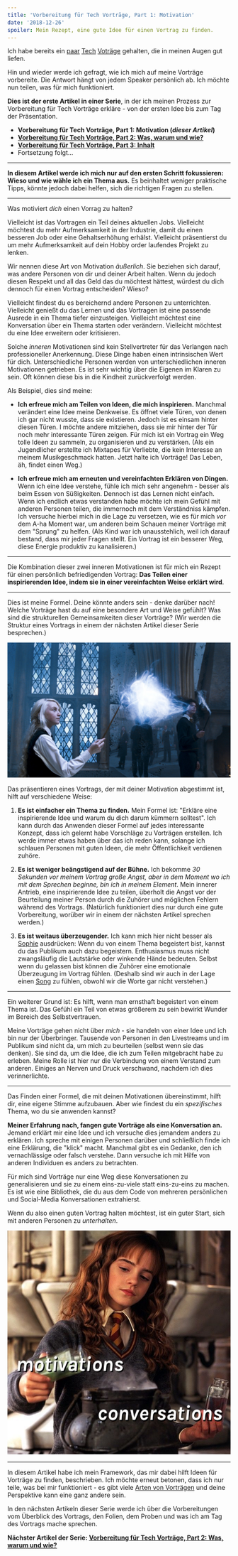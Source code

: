 ```yaml
---
title: 'Vorbereitung für Tech Vorträge, Part 1: Motivation'
date: '2018-12-26'
spoiler: Mein Rezept, eine gute Idee für einen Vortrag zu finden.
---
```


Ich habe bereits ein [paar](https://www.youtube.com/watch?v=xsSnOQynTHs) [Tech](https://www.youtube.com/watch?v=nLF0n9SACd4) [Voträge](https://www.youtube.com/watch?v=dpw9EHDh2bM) gehalten, die in meinen Augen gut liefen.

Hin und wieder werde ich gefragt, wie ich mich auf meine Vorträge vorbereite.
Die Antwort hängt von jedem Speaker persönlich ab.
Ich möchte nun teilen, was für mich funktioniert.

**Dies ist der erste Artikel in einer Serie**, in der ich meinen Prozess zur Vorbereitung für Tech Vorträge erkläre - von der ersten Idee bis zum Tag der Präsentation.

* **Vorbereitung für Tech Vorträge, Part 1: Motivation (*dieser Artikel*)**
* **[Vorbereitung für Tech Vorträge, Part 2: Was, warum und wie?](/preparing-for-tech-talk-part-2-what-why-and-how/)**
* **[Vorbereitung für Tech Vorträge, Part 3: Inhalt](/preparing-for-tech-talk-part-3-content/)**
* Fortsetzung folgt…

<p />

---

**In diesem Artikel werde ich mich nur auf den ersten Schritt fokussieren: Wieso und wie wähle ich ein Thema aus.**
Es beinhaltet weniger praktische Tipps, könnte jedoch dabei helfen, sich die richtigen Fragen zu stellen.

---

Was motiviert *dich* einen Vorrag zu halten?

Vielleicht ist das Vortragen ein Teil deines aktuellen Jobs. Vielleicht möchtest du mehr Aufmerksamkeit in der Industrie, damit du einen besseren Job oder eine Gehaltserhöhung erhälst. Vielleicht präsentierst du um mehr Aufmerksamkeit auf dein Hobby order laufendes Projekt zu lenken.

Wir nennen diese Art von Motivation *äußerlich*. Sie beziehen sich darauf, was andere Personen von dir und deiner Arbeit halten. Wenn du jedoch diesen Respekt und all das Geld das du möchtest hättest, würdest du dich dennoch für einen Vortrag entscheiden? Wieso?

Vielleicht findest du es bereichernd andere Personen zu unterrichten. Vielleicht genießt du das Lernen und das Vortragen ist eine passende Ausrede in ein Thema tiefer einzusteigen. Vielleicht möchtest eine Konversation über ein Thema starten oder verändern. Vielleicht möchtest du eine Idee erweitern oder kritisieren.

Solche *inneren* Motivationen sind kein Stellvertreter für das Verlangen nach professioneller Anerkennung. Diese Dinge haben einen intrinsischen Wert für dich. Unterschiedliche Personen werden von unterschiedlichen inneren Motivationen getrieben. Es ist sehr wichtig über die Eigenen im Klaren zu sein. Oft können diese bis in die Kindheit zurückverfolgt werden.

Als Beispiel, dies sind meine:

* **Ich erfreue mich am Teilen von Ideen, die mich inspirieren.** Manchmal verändert eine Idee meine Denkweise. Es öffnet viele Türen, von denen ich gar nicht wusste, dass sie existieren. Jedoch ist es einsam hinter diesen Türen. I möchte andere mitziehen, dass sie mir hinter der Tür noch mehr interessante Türen zeigen. Für mich ist ein Vortrag ein Weg tolle Ideen zu sammeln, zu organisieren und zu verstärken. (Als ein Jugendlicher erstellte ich Mixtapes für Verliebte, die kein Interesse an meinem Musikgeschmack hatten. Jetzt halte ich Vorträge! Das Leben, äh, findet einen Weg.)

* **Ich erfreue mich am erneuten und vereinfachten Erklären von Dingen.** Wenn ich eine Idee verstehe, fühle ich mich sehr angenehm - besser als beim Essen von Süßigkeiten. Dennoch ist das Lernen nicht einfach. Wenn ich endlich etwas verstanden habe möchte ich mein Gefühl mit anderen Personen teilen, die immernoch mit dem Verständniss kämpfen. Ich versuche hierbei mich in die Lage zu versetzen, wie es für mich *vor* dem A-ha Moment war, um anderen beim Schauen meiner Vorträge mit dem "Sprung" zu helfen. (Als Kind war ich unausstehlich, weil ich darauf bestand, dass mir jeder Fragen stellt. Ein Vortrag ist ein besserer Weg, diese Energie produktiv zu kanalisieren.)

---

Die Kombination dieser zwei inneren Motivationen ist für mich ein Rezept für einen persönlich befriedigenden Vortrag: **Das Teilen einer inspirierenden Idee, indem sie in einer vereinfachten Weise erklärt wird**.

---

Dies ist meine Formel. Deine könnte anders sein - denke darüber nach! Welche Vorträge hast du auf eine besondere Art und Weise gefühlt? Was sind die strukturellen Gemeinsamkeiten dieser Vorträge? (Wir werden die Struktur eines Vortrags in einem der nächsten Artikel dieser Serie besprechen.)

![Luna Lovegood spricht einen Patronus Zauber aus. Bild © 2007 Warner Bros. Ent](./patronus.jpg)

Das präsentieren eines Vortrags, der mit deiner Motivation abgestimmt ist, hilft auf verschiedene Weise:

1. **Es ist einfacher ein Thema zu finden.** Mein Formel ist: "Erkläre eine inspirierende Idee und warum du dich darum kümmern solltest". Ich kann durch das Anwenden dieser Formel auf jedes interessante Konzept, dass ich gelernt habe Vorschläge zu Vorträgen erstellen. Ich werde immer etwas haben über das ich reden kann, solange ich schlauen Personen mit guten Ideen, die mehr Öffentlichkeit verdienen zuhöre.

2. **Es ist weniger beängstigend auf der Bühne.** Ich bekomme *30 Sekunden vor meinem Vortrag große Angst, aber in dem Moment wo ich mit dem Sprechen beginne, bin ich in meinem Element*. Mein innerer Antrieb, eine inspirierende Idee zu teilen, überholt die Angst vor der Beurteilung meiner Person durch die Zuhörer und möglichen Fehlern während des Vortrags. (Natürlich funktioniert dies nur durch eine gute Vorbereitung, worüber wir in einem der nächsten Artikel sprechen werden.)

3. **Es ist weitaus überzeugender.** Ich kann mich hier nicht besser als [Sophie](https://mobile.twitter.com/sophiebits/status/1077723835481284608) ausdrücken: Wenn du von einem Thema begeistert bist, kannst du das Publikum auch dazu begeistern. Enthusiasmus muss nicht zwangsläufig die Lautstärke oder winkende Hände bedeuten. Selbst wenn du gelassen bist können die Zuhörer eine emotionale Überzeugung im Vortrag fühlen. (Deshalb sind wir auch in der Lage einen [Song](https://www.youtube.com/watch?v=6SWIwW9mg8s) zu fühlen, obwohl wir die Worte gar nicht verstehen.)

---

Ein weiterer Grund ist: Es hilft, wenn man ernsthaft begeistert von einem Thema ist. Das Gefühl ein Teil von etwas größerem zu sein bewirkt Wunder im Bereich des Selbstvertrauen.

Meine Vorträge gehen nicht über *mich* - sie handeln von einer Idee und ich bin nur der Überbringer. Tausende von Personen in den Livestreams und im Publikum sind nicht da, um mich zu beurteilen (selbst wenn sie das denken). Sie sind da, um die Idee, die ich zum Teilen mitgebracht habe zu erleben. Meine Rolle ist hier nur die Verbindung von einem Verstand zum anderen. Einiges an Nerven und Druck verschwand, nachdem ich dies verinnerlichte.

---

Das Finden einer Formel, die mit deinen Motivationen übereinstimmt, hilft dir, eine eigene Stimme aufzubauen. Aber wie findest du ein *spezifisches* Thema, wo du sie anwenden kannst?

**Meiner Erfahrung nach, fangen gute Vorträge als eine Konversation an.** Jemand erklärt mir eine Idee und ich versuche dies jemandem anders zu erklären. Ich spreche mit einigen Personen darüber und schließlich finde ich eine Erklärung, die "klick" macht. Manchmal gibt es ein Gedanke, den ich vernachlässige oder falsch verstehe. Dann versuche ich mit Hilfe von anderen Individuen es anders zu betrachten.

Für mich sind Vorträge nur eine Weg diese Konversationen zu generalisieren und sie zu einem eins-zu-viele statt eins-zu-eins zu machen. Es ist wie eine Bibliothek, die du aus dem Code von mehreren persönlichen und Social-Media Konversationen extrahierst.

Wenn du also einen guten Vortrag halten möchtest, ist ein guter Start, sich mit anderen Personen zu *unterhalten*.

![Hermione Granger erstellt einen Trank. Auf den Fläschchen stehen: "Motivation" und "Konversation". Der Kessel ist eine Metapher für deinen Vortrag. Bild © 2001 Warner Bros. Ent](./cauldron.jpg)

---

In diesem Artikel habe ich mein Framework, das mir dabei hilft Ideen für Vorträge zu finden, beschrieben. Ich möchte erneut betonen, dass ich nur teile, was bei mir funktioniert - es gibt viele [Arten von Vorträgen](https://mobile.twitter.com/jackiehluo/status/1077717283026411520) und deine Perspektive kann eine ganz andere sein.

In den nächsten Artikeln dieser Serie werde ich über die Vorbereitungen vom Überblick des Vortrags, den Folien, dem Proben und was ich am Tag des Vortrags mache sprechen.

**Nächster Artikel der Serie: [Vorbereitung für Tech Vorträge, Part 2: Was, warum und wie?](/preparing-for-tech-talk-part-2-what-why-and-how/)**
